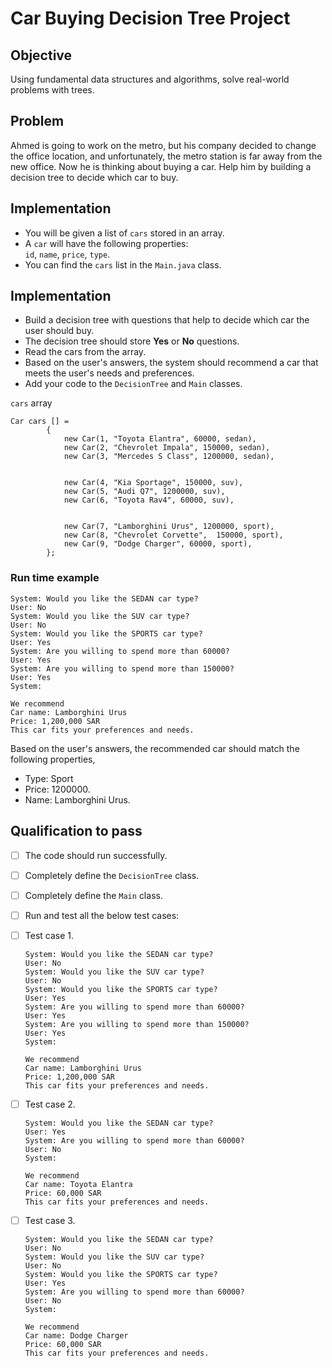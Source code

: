 # Car Buying Decision Tree Project


## Objective
Using fundamental data structures and algorithms, solve real-world problems with trees.


## Problem    
Ahmed is going to work on the metro, but his company decided to change the office location, and unfortunately, the metro station is far away from the new office. Now he is thinking about buying a car. Help him by building a decision tree to decide which car to buy.

## Implementation

- You will be given a list of `cars` stored in an array.    
- A `car` will have the following properties:   
  `id`, `name`, `price`, `type`.
- You can find the `cars` list in the `Main.java` class.  

## Implementation
   
- Build a decision tree with questions that help to decide which car the user should buy.
- The decision tree should store **Yes** or **No** questions.
- Read the cars from the array.
- Based on the user's answers, the system should recommend a car that meets the user's needs and preferences.
- Add your code to the `DecisionTree` and `Main` classes.
  
`cars` array

```
Car cars [] = 
        { 
            new Car(1, "Toyota Elantra", 60000, sedan),
            new Car(2, "Chevrolet Impala", 150000, sedan),
            new Car(3, "Mercedes S Class", 1200000, sedan),


            new Car(4, "Kia Sportage", 150000, suv),
            new Car(5, "Audi Q7", 1200000, suv),
            new Car(6, "Toyota Rav4", 60000, suv),


            new Car(7, "Lamborghini Urus", 1200000, sport),
            new Car(8, "Chevrolet Corvette",  150000, sport),
            new Car(9, "Dodge Charger", 60000, sport),
        };
```


### Run time example

```OUTPUT
System: Would you like the SEDAN car type?
User: No   
System: Would you like the SUV car type?
User: No   
System: Would you like the SPORTS car type?
User: Yes   
System: Are you willing to spend more than 60000?
User: Yes   
System: Are you willing to spend more than 150000?
User: Yes
System:

We recommend
Car name: Lamborghini Urus
Price: 1,200,000 SAR
This car fits your preferences and needs.

```  

Based on the user's answers, the recommended car should match the following properties,
- Type: Sport
- Price: 1200000.
- Name: Lamborghini Urus.


## Qualification to pass
- [ ] The code should run successfully.
- [ ] Completely define the `DecisionTree` class.
- [ ] Completely define the `Main` class.
- [ ] Run and test all the below test cases:
   
- [ ] Test case 1.

      System: Would you like the SEDAN car type?
      User: No   
      System: Would you like the SUV car type?
      User: No   
      System: Would you like the SPORTS car type?
      User: Yes   
      System: Are you willing to spend more than 60000?
      User: Yes   
      System: Are you willing to spend more than 150000?
      User: Yes
      System:

      We recommend
      Car name: Lamborghini Urus
      Price: 1,200,000 SAR
      This car fits your preferences and needs.
    
- [ ] Test case 2.
      
      System: Would you like the SEDAN car type?
      User: Yes   
      System: Are you willing to spend more than 60000?
      User: No   
      System:

      We recommend
      Car name: Toyota Elantra
      Price: 60,000 SAR
      This car fits your preferences and needs.
      
- [ ] Test case 3.
      
      System: Would you like the SEDAN car type?
      User: No   
      System: Would you like the SUV car type?
      User: No   
      System: Would you like the SPORTS car type?
      User: Yes   
      System: Are you willing to spend more than 60000?
      User: No   
      System:

      We recommend
      Car name: Dodge Charger
      Price: 60,000 SAR
      This car fits your preferences and needs.













